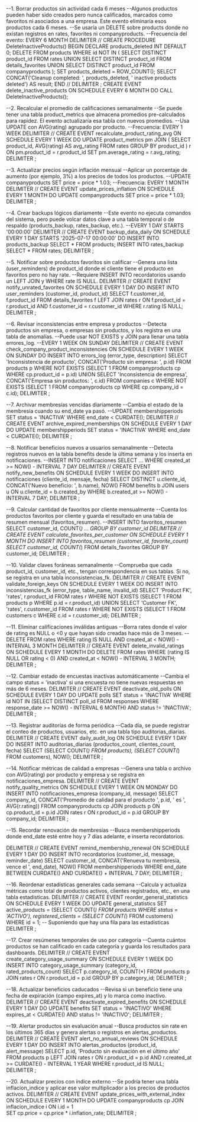 --1. Borrar productos sin actividad cada 6 meses
--Algunos productos pueden haber sido creados pero nunca calificados, marcados como favoritos ni asociados a una empresa. Este evento eliminaría esos productos cada 6 meses.
--Se usaría un DELETE sobre products donde no existan registros en rates, favorites ni companyproducts.
--Frecuencia del evento: EVERY 6 MONTH
DELIMITER //
CREATE PROCEDURE DeleteInactiveProducts()
BEGIN
    DECLARE products_deleted INT DEFAULT 0;
    DELETE FROM products 
    WHERE id NOT IN (
        SELECT DISTINCT product_id FROM rates
        UNION
        SELECT DISTINCT product_id FROM details_favorites
        UNION
        SELECT DISTINCT product_id FROM companyproducts
    );
    SET products_deleted = ROW_COUNT();
    SELECT CONCAT('Cleanup completed: ', products_deleted, ' inactive products deleted') AS result;
END //
DELIMITER ;
CREATE EVENT delete_inactive_products
ON SCHEDULE EVERY 6 MONTH
DO
    CALL DeleteInactiveProducts();

--2. Recalcular el promedio de calificaciones semanalmente
--Se puede tener una tabla product_metrics que almacena promedios pre-calculados para rapidez. El evento actualizaría esa tabla con nuevos promedios.
--Usa UPDATE con AVG(rating) agrupado por producto.
--Frecuencia: EVERY 1 WEEK
DELIMITER //
CREATE EVENT recalculate_product_rating_avg
ON SCHEDULE EVERY 1 WEEK
DO
    UPDATE product_metrics pm
    JOIN (
        SELECT product_id, AVG(rating) AS avg_rating
        FROM rates
        GROUP BY product_id
    ) r ON pm.product_id = r.product_id
    SET pm.average_rating = r.avg_rating;
DELIMITER ;


--3. Actualizar precios según inflación mensual
--Aplicar un porcentaje de aumento (por ejemplo, 3%) a los precios de todos los productos.
--UPDATE companyproducts SET price = price * 1.03;
--Frecuencia: EVERY 1 MONTH
DELIMITER //
CREATE EVENT update_prices_inflation
ON SCHEDULE EVERY 1 MONTH
DO
    UPDATE companyproducts
    SET price = price * 1.03;
DELIMITER ;

--4. Crear backups lógicos diariamente
--Este evento no ejecuta comandos del sistema, pero puede volcar datos clave a una tabla temporal o de respaldo (products_backup, rates_backup, etc.).
--EVERY 1 DAY STARTS '00:00:00'
DELIMITER //
CREATE EVENT backup_data_daily
ON SCHEDULE EVERY 1 DAY STARTS '2025-07-17 00:00:00'
DO
    INSERT INTO products_backup SELECT * FROM products;
    INSERT INTO rates_backup SELECT * FROM rates;
DELIMITER ;

--5. Notificar sobre productos favoritos sin calificar
--Genera una lista (user_reminders) de product_id donde el cliente tiene el producto en favoritos pero no hay rate.
--Requiere INSERT INTO recordatorios usando un LEFT JOIN y WHERE rate IS NULL.
DELIMITER //
CREATE EVENT notify_unrated_favorites
ON SCHEDULE EVERY 1 DAY
DO
    INSERT INTO user_reminders (customer_id, product_id)
    SELECT f.customer_id, f.product_id
    FROM details_favorites f
    LEFT JOIN rates r ON f.product_id = r.product_id AND f.customer_id = r.customer_id
    WHERE r.rating IS NULL;
DELIMITER ;

--6. Revisar inconsistencias entre empresa y productos
--Detecta productos sin empresa, o empresas sin productos, y los registra en una tabla de anomalías.
--Puede usar NOT EXISTS y JOIN para llenar una tabla errores_log.
--EVERY 1 WEEK ON SUNDAY
DELIMITER //
CREATE EVENT check_company_product_inconsistencies
ON SCHEDULE EVERY 1 WEEK ON SUNDAY
DO
    INSERT INTO errors_log (error_type, description)
    SELECT 'Inconsistencia de producto', CONCAT('Producto sin empresa: ', p.id)
    FROM products p
    WHERE NOT EXISTS (SELECT 1 FROM companyproducts cp WHERE cp.product_id = p.id)
    UNION
    SELECT 'Inconsistencia de empresa', CONCAT('Empresa sin productos: ', c.id)
    FROM companies c
    WHERE NOT EXISTS (SELECT 1 FROM companyproducts cp WHERE cp.company_id = c.id);
DELIMITER ;

--7. Archivar membresías vencidas diariamente
--Cambia el estado de la membresía cuando su end_date ya pasó.
--UPDATE membershipperiods SET status = 'INACTIVA' WHERE end_date < CURDATE();
DELIMITER //
CREATE EVENT archive_expired_memberships
ON SCHEDULE EVERY 1 DAY
DO
    UPDATE membershipperiods
    SET status = 'INACTIVA'
    WHERE end_date < CURDATE();
DELIMITER ;

--8. Notificar beneficios nuevos a usuarios semanalmente
--Detecta registros nuevos en la tabla benefits desde la última semana y los inserta en notificaciones.
--INSERT INTO notificaciones SELECT ... WHERE created_at >= NOW() - INTERVAL 7 DAY
DELIMITER //
CREATE EVENT notify_new_benefits
ON SCHEDULE EVERY 1 WEEK
DO
    INSERT INTO notificaciones (cliente_id, mensaje, fecha)
    SELECT DISTINCT u.cliente_id, CONCAT('Nuevo beneficio: ', b.name), NOW()
    FROM benefits b
    JOIN users u ON u.cliente_id = b.created_by
    WHERE b.created_at >= NOW() - INTERVAL 7 DAY;
DELIMITER ;

--9. Calcular cantidad de favoritos por cliente mensualmente
--Cuenta los productos favoritos por cliente y guarda el resultado en una tabla de resumen mensual (favoritos_resumen).
--INSERT INTO favoritos_resumen SELECT customer_id, COUNT(*) ... GROUP BY customer_id
DELIMITER //
CREATE EVENT calculate_favorites_per_customer
ON SCHEDULE EVERY 1 MONTH
DO
    INSERT INTO favoritos_resumen (customer_id, favorite_count)
    SELECT customer_id, COUNT(*) 
    FROM details_favorites
    GROUP BY customer_id;
DELIMITER ;

--10. Validar claves foráneas semanalmente
--Comprueba que cada product_id, customer_id, etc., tengan correspondencia en sus tablas. Si no, se registra en una tabla inconsistencias_fk.
DELIMITER //
CREATE EVENT validate_foreign_keys
ON SCHEDULE EVERY 1 WEEK
DO
    INSERT INTO inconsistencias_fk (error_type, table_name, invalid_id)
    SELECT 'Product FK', 'rates', r.product_id 
    FROM rates r 
    WHERE NOT EXISTS (SELECT 1 FROM products p WHERE p.id = r.product_id)
    UNION
    SELECT 'Customer FK', 'rates', r.customer_id
    FROM rates r
    WHERE NOT EXISTS (SELECT 1 FROM customers c WHERE c.id = r.customer_id);
DELIMITER ;

--11. Eliminar calificaciones inválidas antiguas
--Borra rates donde el valor de rating es NULL o <0 y que hayan sido creadas hace más de 3 meses.
--DELETE FROM rates WHERE rating IS NULL AND created_at < NOW() - INTERVAL 3 MONTH
DELIMITER //
CREATE EVENT delete_invalid_ratings
ON SCHEDULE EVERY 1 MONTH
DO
    DELETE FROM rates
    WHERE (rating IS NULL OR rating < 0) AND created_at < NOW() - INTERVAL 3 MONTH;
DELIMITER ;

--12. Cambiar estado de encuestas inactivas automáticamente
--Cambia el campo status = 'inactiva' si una encuesta no tiene nuevas respuestas en más de 6 meses.
DELIMITER //
CREATE EVENT deactivate_old_polls
ON SCHEDULE EVERY 1 DAY
DO
    UPDATE polls
    SET status = 'INACTIVA'
    WHERE id NOT IN (SELECT DISTINCT poll_id FROM responses WHERE response_date >= NOW() - INTERVAL 6 MONTH)
    AND status != 'INACTIVA';
DELIMITER ;

--13. Registrar auditorías de forma periódica
--Cada día, se puede registrar el conteo de productos, usuarios, etc. en una tabla tipo auditorias_diarias.
DELIMITER //
CREATE EVENT daily_audit_log
ON SCHEDULE EVERY 1 DAY
DO
    INSERT INTO auditorias_diarias (productos_count, clientes_count, fecha)
    SELECT 
        (SELECT COUNT(*) FROM products),
        (SELECT COUNT(*) FROM customers),
        NOW();
DELIMITER ;

--14. Notificar métricas de calidad a empresas
--Genera una tabla o archivo con AVG(rating) por producto y empresa y se registra en notificaciones_empresa.
DELIMITER //
CREATE EVENT notify_quality_metrics
ON SCHEDULE EVERY 1 WEEK ON MONDAY
DO
    INSERT INTO notificaciones_empresa (company_id, message)
    SELECT company_id, CONCAT('Promedio de calidad para el producto ', p.id, ' es ', AVG(r.rating))
    FROM companyproducts cp
    JOIN products p ON cp.product_id = p.id
    JOIN rates r ON r.product_id = p.id
    GROUP BY company_id;
DELIMITER ;

--15. Recordar renovación de membresías
--Busca membershipperiods donde end_date esté entre hoy y 7 días adelante, e inserta recordatorios.

DELIMITER //
CREATE EVENT remind_membership_renewal
ON SCHEDULE EVERY 1 DAY
DO
    INSERT INTO recordatorios (customer_id, message, reminder_date)
    SELECT customer_id, CONCAT('Renueva tu membresía, vence el ', end_date), NOW()
    FROM membershipperiods
    WHERE end_date BETWEEN CURDATE() AND CURDATE() + INTERVAL 7 DAY;
DELIMITER ;

--16. Reordenar estadísticas generales cada semana
--Calcula y actualiza métricas como total de productos activos, clientes registrados, etc., en una tabla estadisticas.
DELIMITER //
CREATE EVENT reorder_general_statistics
ON SCHEDULE EVERY 1 WEEK
DO
    UPDATE general_statistics
    SET active_products = (SELECT COUNT(*) FROM products WHERE status = 'ACTIVO'),
        registered_clients = (SELECT COUNT(*) FROM customers)
    WHERE id = 1; -- Suponiendo que hay una fila para las estadísticas
DELIMITER ;

--17. Crear resúmenes temporales de uso por categoría
--Cuenta cuántos productos se han calificado en cada categoría y guarda los resultados para dashboards.
DELIMITER //
CREATE EVENT create_category_usage_summary
ON SCHEDULE EVERY 1 WEEK
DO
    INSERT INTO category_usage_summary (category_id, rated_products_count)
    SELECT p.category_id, COUNT(*)
    FROM products p
    JOIN rates r ON r.product_id = p.id
    GROUP BY p.category_id;
DELIMITER ;

--18. Actualizar beneficios caducados
--Revisa si un beneficio tiene una fecha de expiración (campo expires_at) y lo marca como inactivo.
DELIMITER //
CREATE EVENT deactivate_expired_benefits
ON SCHEDULE EVERY 1 DAY
DO
    UPDATE benefits
    SET status = 'INACTIVO'
    WHERE expires_at < CURDATE() AND status != 'INACTIVO';
DELIMITER ;

--19. Alertar productos sin evaluación anual
--Busca productos sin rate en los últimos 365 días y genera alertas o registros en alertas_productos.
DELIMITER //
CREATE EVENT alert_no_annual_reviews
ON SCHEDULE EVERY 1 DAY
DO
    INSERT INTO alertas_productos (product_id, alert_message)
    SELECT p.id, 'Producto sin evaluación en el último año'
    FROM products p
    LEFT JOIN rates r ON r.product_id = p.id AND r.created_at >= CURDATE() - INTERVAL 1 YEAR
    WHERE r.product_id IS NULL;
DELIMITER ;

--20. Actualizar precios con índice externo
--Se podría tener una tabla inflacion_indice y aplicar ese valor multiplicador a los precios de productos activos.
DELIMITER //
CREATE EVENT update_prices_with_external_index
ON SCHEDULE EVERY 1 MONTH
DO
    UPDATE companyproducts cp
    JOIN inflacion_indice i ON i.id = 1  
    SET cp.price = cp.price * i.inflation_rate;
DELIMITER ;
